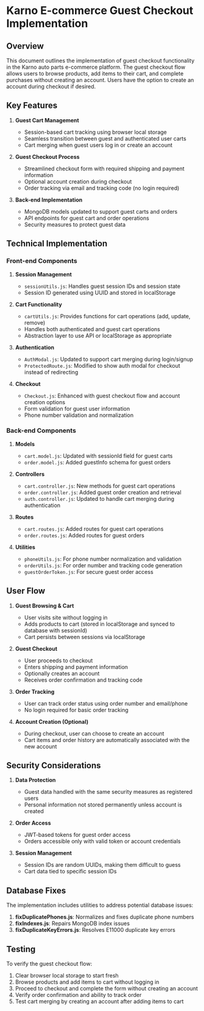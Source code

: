 # Karno E-commerce Guest Checkout Implementation

## Overview

This document outlines the implementation of guest checkout functionality in the Karno auto parts e-commerce platform. The guest checkout flow allows users to browse products, add items to their cart, and complete purchases without creating an account. Users have the option to create an account during checkout if desired.

## Key Features

1. **Guest Cart Management**
   - Session-based cart tracking using browser local storage
   - Seamless transition between guest and authenticated user carts
   - Cart merging when guest users log in or create an account

2. **Guest Checkout Process**
   - Streamlined checkout form with required shipping and payment information
   - Optional account creation during checkout
   - Order tracking via email and tracking code (no login required)

3. **Back-end Implementation**
   - MongoDB models updated to support guest carts and orders
   - API endpoints for guest cart and order operations
   - Security measures to protect guest data

## Technical Implementation

### Front-end Components

1. **Session Management**
   - `sessionUtils.js`: Handles guest session IDs and session state
   - Session ID generated using UUID and stored in localStorage

2. **Cart Functionality**
   - `cartUtils.js`: Provides functions for cart operations (add, update, remove)
   - Handles both authenticated and guest cart operations
   - Abstraction layer to use API or localStorage as appropriate

3. **Authentication**
   - `AuthModal.js`: Updated to support cart merging during login/signup
   - `ProtectedRoute.js`: Modified to show auth modal for checkout instead of redirecting

4. **Checkout**
   - `Checkout.js`: Enhanced with guest checkout flow and account creation options
   - Form validation for guest user information
   - Phone number validation and normalization

### Back-end Components

1. **Models**
   - `cart.model.js`: Updated with sessionId field for guest carts
   - `order.model.js`: Added guestInfo schema for guest orders

2. **Controllers**
   - `cart.controller.js`: New methods for guest cart operations
   - `order.controller.js`: Added guest order creation and retrieval
   - `auth.controller.js`: Updated to handle cart merging during authentication

3. **Routes**
   - `cart.routes.js`: Added routes for guest cart operations
   - `order.routes.js`: Added routes for guest orders

4. **Utilities**
   - `phoneUtils.js`: For phone number normalization and validation
   - `orderUtils.js`: For order number and tracking code generation
   - `guestOrderToken.js`: For secure guest order access

## User Flow

1. **Guest Browsing & Cart**
   - User visits site without logging in
   - Adds products to cart (stored in localStorage and synced to database with sessionId)
   - Cart persists between sessions via localStorage

2. **Guest Checkout**
   - User proceeds to checkout
   - Enters shipping and payment information
   - Optionally creates an account
   - Receives order confirmation and tracking code

3. **Order Tracking**
   - User can track order status using order number and email/phone
   - No login required for basic order tracking

4. **Account Creation (Optional)**
   - During checkout, user can choose to create an account
   - Cart items and order history are automatically associated with the new account

## Security Considerations

1. **Data Protection**
   - Guest data handled with the same security measures as registered users
   - Personal information not stored permanently unless account is created

2. **Order Access**
   - JWT-based tokens for guest order access
   - Orders accessible only with valid token or account credentials

3. **Session Management**
   - Session IDs are random UUIDs, making them difficult to guess
   - Cart data tied to specific session IDs

## Database Fixes

The implementation includes utilities to address potential database issues:

1. **fixDuplicatePhones.js**: Normalizes and fixes duplicate phone numbers
2. **fixIndexes.js**: Repairs MongoDB index issues
3. **fixDuplicateKeyErrors.js**: Resolves E11000 duplicate key errors

## Testing

To verify the guest checkout flow:

1. Clear browser local storage to start fresh
2. Browse products and add items to cart without logging in
3. Proceed to checkout and complete the form without creating an account
4. Verify order confirmation and ability to track order
5. Test cart merging by creating an account after adding items to cart 